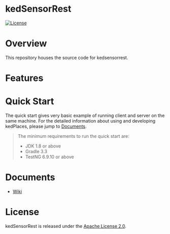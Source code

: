 # kedSensorRest
[![License](https://img.shields.io/badge/License-Apache%202.0-blue.svg)](https://github.com/kediumm/kedsensorrest/LICENSE)

# Overview
This repository houses the source code for kedsensorrest.

# Features

# Quick Start
The quick start gives very basic example of running client and server on the same machine. For the detailed information about using and developing kedPlaces, please jump to [Documents](#documents).

> The minimum requirements to run the quick start are: 
>  * JDK 1.8 or above
>  * Gradle 3.3
>  * TestNG 6.9.10 or above

# Documents

* [Wiki](https://github.com/kediumm/kedsensorrest/wiki)

# License

kedSensorRest is released under the [Apache License 2.0](http://www.apache.org/licenses/LICENSE-2.0).

